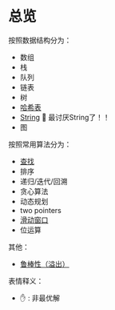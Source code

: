 # 总览

按照数据结构分为：
- 数组
- 栈
- 队列
- 链表
- 树
- [哈希表](/computer/hash.html)
- [String](/computer/string.html) :new_moon_with_face: 最讨厌String了！！
- 图

按照常用算法分为：
- [查找](/computer/search.html)
- 排序
- 递归/迭代/回溯
- 贪心算法
- 动态规划
- two pointers
- [滑动窗口](/computer/slidingWindow.html)
- 位运算

其他：
- [鲁棒性（溢出）](/computer/slidingWindow.html)


表情释义：
- :raised_hand: : 非最优解
